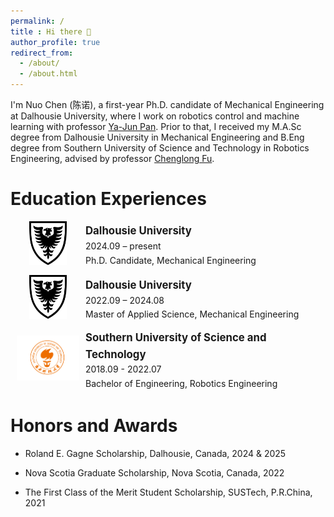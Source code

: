 ```yaml
---
permalink: /
title : Hi there 👋
author_profile: true
redirect_from: 
  - /about/
  - /about.html
---
```


I'm Nuo Chen (陈诺), a first-year Ph.D. candidate of Mechanical Engineering at Dalhousie University, where I work on robotics control and machine learning with professor [Ya-Jun Pan](http://acm.me.dal.ca/). Prior to that, I received my M.A.Sc degree from Dalhousie University in Mechanical Engineering and B.Eng degree from Southern University of Science and Technology in Robotics Engineering, advised by professor [Chenglong Fu](https://www.sustech.edu.cn/en/faculties/fuchenglong.html).

# Education Experiences
<!-- Dalhousie PhD -->
<div style="width:100%; max-width:700px; display:table; line-height: 1.6; margin-bottom: 10px;">
  <div style="display:table-cell; width:120px; text-align:center; vertical-align:middle;">
    <img src="/images/dal-logo.png" alt="Dal Logo" style="height:70px;">
  </div>
  <div style="display:table-cell; vertical-align:middle;">
    <div style="font-weight: bold; font-size: 1.2em;">Dalhousie University</div>
    <div>2024.09 – present</div>
    <div>Ph.D. Candidate, Mechanical Engineering</div>
  </div>
</div>

<!-- Dalhousie MASc -->
<div style="width:100%; max-width:700px; display:table; line-height: 1.6; margin-bottom: 10px;">
  <div style="display:table-cell; width:120px; text-align:center; vertical-align:middle;">
    <img src="/images/dal-logo.png" alt="Dal Logo" style="height:70px;">
  </div>
  <div style="display:table-cell; vertical-align:middle;">
    <div style="font-weight: bold; font-size: 1.2em;">Dalhousie University</div>
    <div>2022.09 – 2024.08</div>
    <div>Master of Applied Science, Mechanical Engineering</div>
  </div>
</div>

<!-- SUSTech -->
<div style="width:100%; max-width:700px; display:table; line-height: 1.6;">
  <div style="display:table-cell; width:120px; text-align:center; vertical-align:middle;">
    <img src="/images/sustech-logo.png" alt="SUSTech Logo" style="max-height:90px; max-width:100px; height:auto; width:auto;">
  </div>
  <div style="display:table-cell; vertical-align:middle;">
    <div style="font-weight: bold; font-size: 1.2em;">Southern University of Science and Technology</div>
    <div>2018.09 - 2022.07</div>
    <div>Bachelor of Engineering, Robotics Engineering</div>
  </div>
</div>

# Honors and Awards
- Roland E. Gagne Scholarship, Dalhousie, Canada, 2024 & 2025

- Nova Scotia Graduate Scholarship, Nova Scotia, Canada, 2022

- The First Class of the Merit Student Scholarship, SUSTech, P.R.China, 2021

